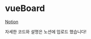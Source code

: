# vueBoard

[Notion](https://www.notion.so/VueBoard-dfba1a0c476240f494e80ec44f75f541)


자세한 코드와 설명은 노션에 업로드 했습니다!
